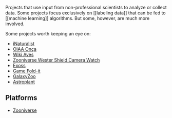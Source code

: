 Projects that use input from non-professional scientists to analyze or collect data. Some projects focus exclusively on [[labeling data]] that can be fed to [[machine learning]] algorithms. But some, however, are much more involved. 

Some projects worth keeping an eye on:

- [iNaturalist](https://www.inaturalist.org/)
- [OIAA Onça](http://oiaaonca.ufam.edu.br/oiaaonca_site/frontend/web/)
- [Wiki Aves](https://www.wikiaves.com.br/)
- [Zooniverse Wester Shield Camera Watch](https://www.zooniverse.org/projects/birgus2/western-shield-camera-watch)
- [Exoss](https://press.exoss.org/)
- [Game Fold-it](https://fold.it/)
- [GalaxyZoo](https://www.zooniverse.org/projects/zookeeper/galaxy-zoo/)
- [Astroplant](https://www.astroplant.io)


## Platforms
- [Zooniverse](https://www.zooniverse.org/)